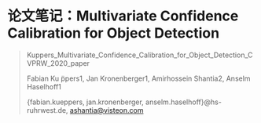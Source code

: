 # 论文笔记：Multivariate Confidence Calibration for Object Detection

> Kuppers_Multivariate_Confidence_Calibration_for_Object_Detection_CVPRW_2020_paper
>
> Fabian Ku ̈ppers1, Jan Kronenberger1, Amirhossein Shantia2, Anselm Haselhoff1
>
> {fabian.kueppers, jan.kronenberger, anselm.haselhoff}@hs-ruhrwest.de, ashantia@visteon.com



